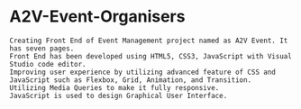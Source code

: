 # A2V-Event-Organisers

	Creating Front End of Event Management project named as A2V Event. It has seven pages.
	Front End has been developed using HTML5, CSS3, JavaScript with Visual Studio code editor.
	Improving user experience by utilizing advanced feature of CSS and JavaScript such as Flexbox, Grid, Animation, and Transition.
	Utilizing Media Queries to make it fully responsive.
	JavaScript is used to design Graphical User Interface.
